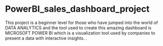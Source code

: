# PowerBI_sales_dashboard_project
This project is a beginner level for those who have jumped into the world of DATA ANALYTICS and the tool used to create this amazing dashboard is MICROSOFT POWER BI which is a visualization tool used by companies to present a data with interactive insights. . 
